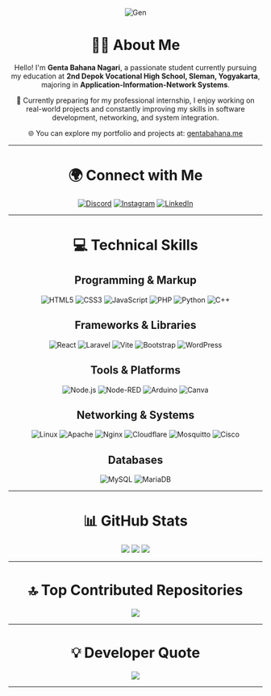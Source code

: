 <div align="center">

  ![Gen](https://github.com/user-attachments/assets/eac27d62-64f5-4f7f-b8d6-d503bc36d311)


# 👨‍💻 About Me

Hello! I'm **Genta Bahana Nagari**, a passionate student currently pursuing my education at **2nd Depok Vocational High School, Sleman, Yogyakarta**, majoring in **Application-Information-Network Systems**.

🎯 Currently preparing for my professional internship, I enjoy working on real-world projects and constantly improving my skills in software development, networking, and system integration.

🌐 You can explore my portfolio and projects at: [gentabahana.me](https://gentabahana.me)

---

# 🌍 Connect with Me

[![Discord](https://img.shields.io/badge/Discord-%237289DA.svg?logo=discord&logoColor=white)](https://discord.gg/1190112258181837031)
[![Instagram](https://img.shields.io/badge/Instagram-%23E4405F.svg?logo=Instagram&logoColor=white)](https://instagram.com/gentabahananagari)
[![LinkedIn](https://img.shields.io/badge/LinkedIn-%230077B5.svg?logo=linkedin&logoColor=white)](https://linkedin.com/in/genta-bahana-nagari)

---

# 💻 Technical Skills

## Programming & Markup
![HTML5](https://img.shields.io/badge/HTML5-%23E34F26.svg?style=for-the-badge&logo=html5&logoColor=white)
![CSS3](https://img.shields.io/badge/CSS3-%231572B6.svg?style=for-the-badge&logo=css3&logoColor=white)
![JavaScript](https://img.shields.io/badge/JavaScript-%23323330.svg?style=for-the-badge&logo=javascript&logoColor=%23F7DF1E)
![PHP](https://img.shields.io/badge/PHP-%23777BB4.svg?style=for-the-badge&logo=php&logoColor=white)
![Python](https://img.shields.io/badge/Python-3670A0?style=for-the-badge&logo=python&logoColor=ffdd54)
![C++](https://img.shields.io/badge/C++-%2300599C.svg?style=for-the-badge&logo=c%2B%2B&logoColor=white)

## Frameworks & Libraries
![React](https://img.shields.io/badge/React-%2320232a.svg?style=for-the-badge&logo=react&logoColor=%2361DAFB)
![Laravel](https://img.shields.io/badge/Laravel-%23FF2D20.svg?style=for-the-badge&logo=laravel&logoColor=white)
![Vite](https://img.shields.io/badge/Vite-%23646CFF.svg?style=for-the-badge&logo=vite&logoColor=white)
![Bootstrap](https://img.shields.io/badge/Bootstrap-%238511FA.svg?style=for-the-badge&logo=bootstrap&logoColor=white)
![WordPress](https://img.shields.io/badge/WordPress-%23117AC9.svg?style=for-the-badge&logo=WordPress&logoColor=white)

## Tools & Platforms
![Node.js](https://img.shields.io/badge/Node.js-6DA55F?style=for-the-badge&logo=node.js&logoColor=white)
![Node-RED](https://img.shields.io/badge/Node--RED-%238F0000.svg?style=for-the-badge&logo=node-red&logoColor=white)
![Arduino](https://img.shields.io/badge/Arduino-00979D?style=for-the-badge&logo=Arduino&logoColor=white)
![Canva](https://img.shields.io/badge/Canva-%2300C4CC.svg?style=for-the-badge&logo=Canva&logoColor=white)

## Networking & Systems
![Linux](https://img.shields.io/badge/Linux-FCC624?style=for-the-badge&logo=linux&logoColor=black)
![Apache](https://img.shields.io/badge/Apache-%23D42029.svg?style=for-the-badge&logo=apache&logoColor=white)
![Nginx](https://img.shields.io/badge/Nginx-%23009639.svg?style=for-the-badge&logo=nginx&logoColor=white)
![Cloudflare](https://img.shields.io/badge/Cloudflare-F38020?style=for-the-badge&logo=Cloudflare&logoColor=white)
![Mosquitto](https://img.shields.io/badge/Mosquitto-%233C5280.svg?style=for-the-badge&logo=eclipsemosquitto&logoColor=white)
![Cisco](https://img.shields.io/badge/Cisco-%23049fd9.svg?style=for-the-badge&logo=cisco&logoColor=black)

## Databases
![MySQL](https://img.shields.io/badge/MySQL-4479A1.svg?style=for-the-badge&logo=mysql&logoColor=white)
![MariaDB](https://img.shields.io/badge/MariaDB-003545?style=for-the-badge&logo=mariadb&logoColor=white)

---

# 📊 GitHub Stats

![](https://github-readme-stats.vercel.app/api?username=genta-bahana-nagari&theme=vision-friendly-dark&hide_border=false&include_all_commits=true&count_private=true)
![](https://github-readme-streak-stats.herokuapp.com/?user=genta-bahana-nagari&theme=vision-friendly-dark&hide_border=false)
![](https://github-readme-stats.vercel.app/api/top-langs/?username=genta-bahana-nagari&theme=vision-friendly-dark&hide_border=false&layout=compact)

---

# 🔝 Top Contributed Repositories

![](https://github-contributor-stats.vercel.app/api?username=genta-bahana-nagari&limit=5&theme=dark&combine_all_yearly_contributions=true)

---

# 💡 Developer Quote

![](https://quotes-github-readme.vercel.app/api?type=horizontal&theme=radical)

---

</div>
